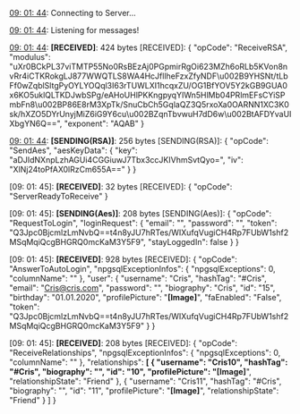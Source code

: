 [09: 01: 44]:
Connecting to Server...

[09: 01: 44]:
Connected!

[09: 01: 44]:
Listening for messages!

[09: 01: 44]:
**[RECEIVED]**: 424 bytes
[RECEIVED]: {
  "opCode": "ReceiveRSA",
  "modulus": "uXr0BCkPL37viTMTP55No0RsBEzAj0PGpmirRgOi623MZh6oRLb5KVon8nvRr4iCTKRokgLJ877WWQTLS8WA4HcJfllheFzxZfyNDF\u002B9YHSNt/tLbFf0wZqblSltgPyOYLYOQql3I63rTUWLXI1hcqxZU/OG1BfYOV5Y2kGB9GUA0x6KO5uklQLTKDJwbSPg/eAHoUHlPKKngpyqYIWn5HlMb04PRlmEFsCYiSPmbFn8\u002BP86E8rM3XpTk/SnuCbCh5GqlaQZ3Q5rxoXa0OARNN1XC3K0sk/hXZO5DYrUnyjMiZ6iG9Y6cu\u002BZqnTbvwuH7dD6w\u002BtAFDYvaUIXbgYN6Q==",
  "exponent": "AQAB"
}

[09: 01: 44]:
**[SENDING(RSA)]**: 256 bytes
[SENDING(RSA)]: {
  "opCode": "SendAes",
  "aesKeyData": {
    "key": "aDJIdNXnpLzhAGUi4CGGiuwJ7Tbx3ccJKIVhmSvtQyo=",
    "iv": "XlNj24toPfAX0lRzCm655A=="
  }
}

[09: 01: 45]:
**[RECEIVED]**: 32 bytes
[RECEIVED]: {
  "opCode": "ServerReadyToReceive"
}

[09: 01: 45]:
**[SENDING(Aes)]**: 208 bytes
[SENDING(Aes)]: {
  "opCode": "RequestToLogin",
  "loginRequest": {
    "email": "",
    "password": "",
    "token": "Q3Jpc0BjcmlzLmNvbQ==t4n8yJU7hRTes/WIXufqVugiCH4Rp7FUbW1shf2MSqMqiQcgBHGRQ0mcKaM3Y5F9",
    "stayLoggedIn": false
  }
}

[09: 01: 45]:
**[RECEIVED]**: 928 bytes
[RECEIVED]: {
  "opCode": "AnswerToAutoLogin",
  "npgsqlExceptionInfos": {
    "npgsqlExceptions": 0,
    "columnName": ""
  },
  "user": {
    "username": "Cris",
    "hashTag": "#Cris",
    "email": "Cris@cris.com",
    "password": "",
    "biography": "Cris",
    "id": "15",
    "birthday": "01.01.2020",
    "profilePicture": "**[Image]**",
    "faEnabled": "False",
    "token": "Q3Jpc0BjcmlzLmNvbQ==t4n8yJU7hRTes/WIXufqVugiCH4Rp7FUbW1shf2MSqMqiQcgBHGRQ0mcKaM3Y5F9"
  }
}

[09: 01: 45]:
**[RECEIVED]**: 208 bytes
[RECEIVED]: {
  "opCode": "ReceiveRelationships",
  "npgsqlExceptionInfos": {
    "npgsqlExceptions": 0,
    "columnName": ""
  },
  "relationships": **[
    {
      "username": "Cris10",
      "hashTag": "#Cris",
      "biography": "",
      "id": "10",
      "profilePicture": "[Image]**",
      "relationshipState": "Friend"
    },
    {
      "username": "Cris11",
      "hashTag": "#Cris",
      "biography": "",
      "id": "11",
      "profilePicture": "**[Image]**",
      "relationshipState": "Friend"
    }
  ]
}


